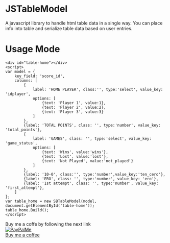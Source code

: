 # JSTableModel
A javascript library to handle html table data in a single way.
You can place info into table and serialize table data based on user entries.

# Usage Mode
```
<div id="table-home"></div>
<script>
var model = {
	key_field: 'score_id',
	columns: [
		{
			label: 'HOME PLAYER', class:'', type:'select', value_key: 'idplayer', 
			options: [
				{text: 'Player 1', value:1},
				{text: 'Player 2', value:2},
				{text: 'Player 3', value:3}
			]
		},
		{label: 'TOTAL POINTS', class: '', type:'number', value_key: 'total_points'},
		{
			label: 'GAMES', class: '', type:'select', value_key: 'game_status',
			options: [
				{text: 'Wins', value:'wins'},
				{text: 'Lost', value:'lost'},
				{text: 'Not Played', value:'not_played'}
			]
		},
		{label: '10-0', class:'', type:'number',value_key:'ten_cero'},
		{label: 'ERO', class: '', type:'number', value_key: 'ero'},
		{label: '1st attempt', class: '', type:'number', value_key: 'first_attempt'},
	]
};
var table_home = new SBTableModel(model, document.getElementById('table-home'));
table_home.Build();
</script>
```
Buy me a coffe by following the next link
<a href="paypal.me/sinticbolivia" style="text-align:center;">
	<img src="https://pics.paypal.com/00/p/Mjc5MDY5NjItYTBiYS00M2I1LThiZWItNGNjNmVjOGM5Y2U1/image_2.JPG" alt="" /><br/>
<img src="https://camo.githubusercontent.com/bb217cc672bb9b7ecffa9bcc75dd0d7a3776af53/687474703a2f2f6772617065736a732e636f6d2f696d672f70706d652e706e67" alt="PayPalMe" style="max-width:100%;"><br/>
	Buy me a coffee
</a>
